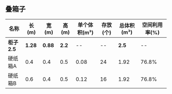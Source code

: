## 叠箱子

|   名称   |  长(m) | 宽(m) | 高(m) | 单个体积(m³)| 存放(个) | 总体积(m³) | 空间利用率(%) |
| -------- | ----- | ----- | ----- | ----- | --- | --- | --- |
| **柜子2.5** | **1.28** | **0.88** | **2.2** | -- | -- | **2.5** | -- |
| 硬纸箱A    | 0.4   | 0.4   | 0.5   | 0.08 | 24 | 1.92  | 76.8% |
| 硬纸箱B    | 0.6   | 0.4   | 0.5   | 0.12 | 16 | 1.92  | 76.8% |
